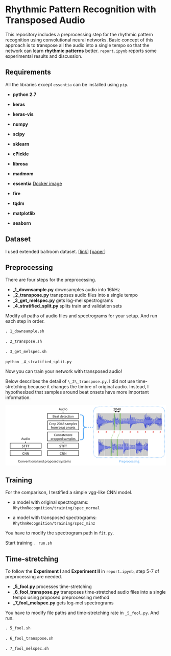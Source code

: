 # Rhythmic Pattern Recognition with Transposed Audio
This repository includes a preprocessing step for the rhythmic pattern recognition using convolutional neural networks. Basic concept of this approach is to transpose all the audio into a single tempo so that the network can learn **rhythmic patterns** better. `report.ipynb` reports some experimental results and discussion.


## Requirements
All the libraries except `essentia` can be installed using `pip`.

- **python 2.7**

- **keras**

- **keras-vis**

- **numpy**

- **scipy**

- **sklearn**

- **cPickle**

- **librosa**

- **madmom**

- **essentia** [Docker image](https://github.com/MTG/essentia-docker)

- **fire**

- **tqdm**

- **matplotlib**

- **seaborn**

## Dataset
I used extended ballroom dataset. [[link](http://anasynth.ircam.fr/home/media/ExtendedBallroom)] [[paper](https://wp.nyu.edu/ismir2016/wp-content/uploads/sites/2294/2016/08/marchand-extended.pdf)]


## Preprocessing
There are four steps for the preprocessing.

- **\_1\_downsample.py** downsamples audio into 16kHz
- **\_2\_transpose.py** transposes audio files into a single tempo
- **\_3\_get_melspec.py** gets log-mel spectrograms
- **\_4\_stratified_split.py** splits train and validation sets

Modify all paths of audio files and spectrograms for your setup. And run each step in order.

```
. 1_downsample.sh

. 2_transpose.sh

. 3_get_melspec.sh

python _4_stratified_split.py
```

Now you can train your network with transposed audio!

Below describes the detail of `\_2\_transpose.py`. I did not use time-stretching because it changes the timbre of original audio. Instead, I hypothesized that samples around beat onsets have more important information.

![Image](./figures/trp.png)




## Training
For the comparison, I testified a simple _vgg_-like CNN model. 

- a model with original spectrograms: `RhythmRecognition/training/spec_normal` 

- a model with transposed spectrograms: `RhythmRecognition/training/spec_minz`

You have to modify the spectrogram path in `fit.py`.

Start training `. run.sh` 

## Time-stretching
To follow the **Experiment I** and **Experiment II** in `report.ipynb`, step 5-7 of preprocessing are needed.

- **\_5\_fool.py** processes time-stretching
- **\_6\_fool_transpose.py** transposes time-stretched audio files into a single tempo using proposed preprocessing method
- **\_7\_fool_melspec.py** gets log-mel spectrograms

You have to modify file paths and time-stretching rate in `_5_fool.py`. And run.

```
. 5_fool.sh

. 6_fool_transpose.sh

. 7_fool_melspec.sh

```
